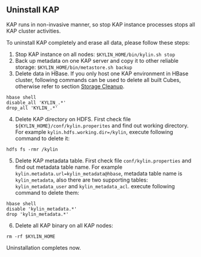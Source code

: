 ## Uninstall KAP
KAP runs in non-invasive manner, so stop KAP instance processes stops all KAP cluster activities.

To uninstall KAP completely and erase all data, please follow these steps:

1. Stop KAP instance on all nodes: `$KYLIN_HOME/bin/kylin.sh stop`
2. Back up metadata on one KAP server and copy it to other reliable storage: `$KYLIN_HOME/bin/metastore.sh backup`
3. Delete data in HBase. If you only host one KAP environment in HBase cluster, following commands can be used to delete all built Cubes, otherwise refer to section [Storage Cleanup](../operation/storage_cleanup.en.md).

  ```
  hbase shell
  disable_all 'KYLIN_.*'
  drop_all 'KYLIN_.*'
  ```

4. Delete KAP directory on HDFS. First check file `${KYLIN_HOME}/conf/kylin.properites` and find out working directory. For example `kylin.hdfs.working.dir=/kylin`, execute following command to delete it:

  ```
  hdfs fs -rmr /kylin
  ```

5. Delete KAP metadata table. First check file `conf/kylin.properties` and find out metadata table name. For example `kylin.metadata.url=kylin_metadata@hbase`, metadata table name is `kylin_metadata`, also there are two supporting tables: `kylin_metadata_user` and `kylin_metadata_acl`. execute following command to delete them:

  ```
  hbase shell
  disable 'kylin_metadata.*'
  drop 'kylin_metadata.*'

  ```

6. Delete all KAP binary on all KAP nodes:
```
rm -rf $KYLIN_HOME
```

Uninstallation completes now.
